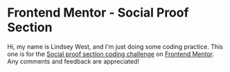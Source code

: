 # Frontend Mentor - Social Proof Section

Hi, my name is Lindsey West, and I'm just doing some coding practice. This one is for the [Social proof section coding challenge](https://www.frontendmentor.io/challenges/social-proof-section-6e0qTv_bA) on [Frontend Mentor](https://www.frontendmentor.io). Any comments and feedback are appreciated!